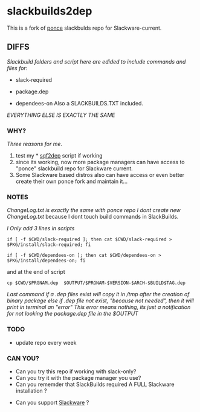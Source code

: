 # slackbuilds2dep

This is a fork of [ponce](https://github.com/Ponce/slackbuilds) slackbulds repo for Slackware-current.


## DIFFS

*Slackbuild folders and script here are edided to include commands and files for*:
* slack-required
- package.dep
+ dependees-on
Also a SLACKBUILDS.TXT included.

*EVERYTHING ELSE IS EXACTLY THE SAME*

### WHY?

*Three reasons for me*.
1. test my * [sqf2dep](https://github.com/rizitis/sqf2dep) script if working
2. since its working, now more package managers can have access to "ponce" slackbuild repo for Slackware current.
3. Some Slackware based distros also can have access or even better create their own ponce fork and maintain it...

### NOTES
*ChangeLog.txt is exactly the same with ponce repo*
*I dont create new ChangeLog.txt* because I dont touch build commands in SlackBuilds.

*I Only add 3 lines in scripts*

`if [ -f $CWD/slack-required ]; then cat $CWD/slack-required > $PKG/install/slack-required; fi`

`if [ -f $CWD/dependees-on ]; then cat $CWD/dependees-on > $PKG/install/dependees-on; fi`

and at the end of script

`cp $CWD/$PRGNAM.dep  $OUTPUT/$PRGNAM-$VERSION-$ARCH-$BUILD$TAG.dep`

*Last command if a .dep files exist will copy it in /tmp after the creation of binary package*
*else if .dep file not exist, "because not needed", then it will print in terminal an "error"*
*This error means nothing, its just a notification for not looking the package.dep file in the $OUTPUT*


### TODO
- update repo every week

### CAN YOU?
+ Can you try this repo if working with slack-only?
+ Can you try it with the package manager you use?
+ Can you rememder that SlackBuilds required A FULL Slackware installation ?
- Can you support [Slackware](https://www.patreon.com/slackwarelinux/posts) ?

